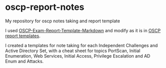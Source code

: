 # oscp-report-notes
My repository for oscp notes taking and report template

I used [OSCP-Exam-Report-Template-Markdown](https://github.com/noraj/OSCP-Exam-Report-Template-Markdown) and modify as it is in [OSCP report templates](https://help.offsec.com/hc/en-us/articles/360046787731-PEN-200-Reporting-Requirements).

I created a templates for note taking for each Independent Challenges and Active Directory Set, with a cheat sheet for topics PortScan, Initial Enumeration, Web Services, Initial Access, Privilege Escalation and AD Enum and Attacks.
